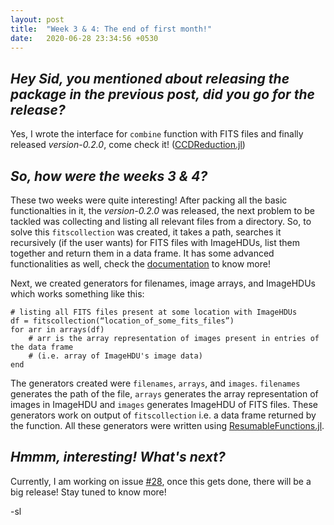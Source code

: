 ```yaml
---
layout: post
title:  "Week 3 & 4: The end of first month!"
date:   2020-06-28 23:34:56 +0530
---
```


## *Hey Sid, you mentioned about releasing the package in the previous post, did you go for the release?*

Yes, I wrote the interface for `combine` function with FITS files and finally released *version-0.2.0*, come check it! ([CCDReduction.jl](https://github.com/JuliaAstro/CCDReduction.jl))

## *So, how were the weeks 3 & 4?*

These two weeks were quite interesting! After packing all the basic functionalties in it, the *version-0.2.0* was released, the next problem to be tackled was collecting and listing all relevant files from a directory. So, to solve this `fitscollection` was created, it takes a path, searches it recursively (if the user wants) for FITS files with ImageHDUs, list them together and return them in a data frame. It has some advanced functionalities as well, check the [documentation](https://juliaastro.github.io/CCDReduction.jl/dev/api/#CCDReduction.fitscollection-Tuple{String}) to know more!

Next, we created generators for filenames, image arrays, and ImageHDUs which works something like this:
```
# listing all FITS files present at some location with ImageHDUs
df = fitscollection(“location_of_some_fits_files”)
for arr in arrays(df)
	# arr is the array representation of images present in entries of the data frame
    # (i.e. array of ImageHDU's image data)
end
```
The generators created were `filenames`, `arrays`, and `images`. `filenames` generates the path of the file, `arrays` generates the array representation of images in ImageHDU and `images` generates ImageHDU of FITS files. These generators work on output of `fitscollection` i.e. a data frame returned by the function. All these generators were written using [ResumableFunctions.jl](https://github.com/BenLauwens/ResumableFunctions.jl).

## *Hmmm, interesting! What's next?*

Currently, I am working on issue [#28](https://github.com/JuliaAstro/CCDReduction.jl/issues/28), once this gets done, there will be a big release! Stay tuned to know more!

-sl
